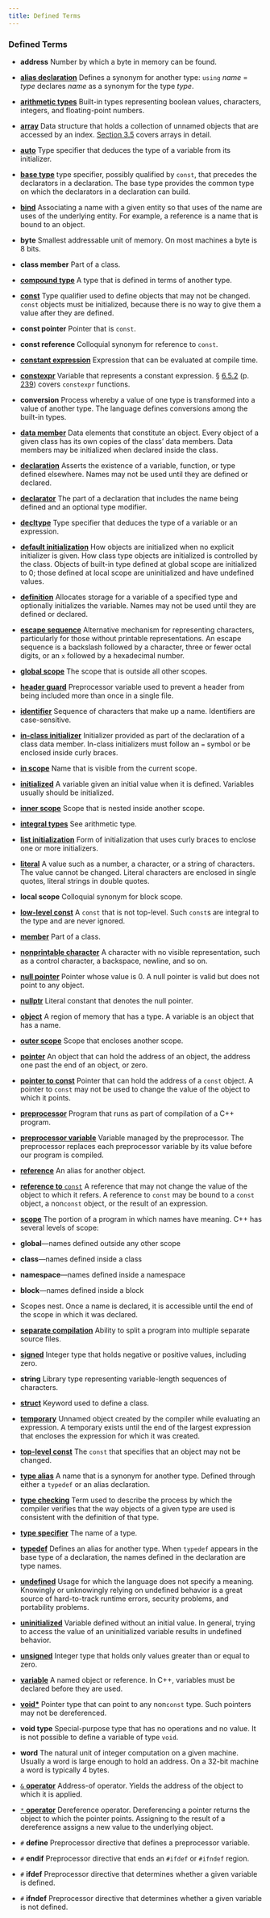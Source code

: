 ```yaml
---
title: Defined Terms
---
```


<h3 id="filepos611642">Defined Terms</h3><ul><li><p><strong>address</strong> Number by which a byte in memory can be found.</p></li><li><p><a href="025-2.5._dealing_with_types.html#filepos538618" id="filepos611960"><strong>alias declaration</strong></a> Defines a synonym for another type: <code>using</code>
<em>name</em> = <em>type</em> declares <em>name</em> as a synonym for the type <em>type</em>.</p></li><li><p><a href="021-2.1._primitive_builtin_types.html#filepos288306" id="filepos612338"><strong>arithmetic types</strong></a> Built-in types representing boolean values, characters, integers, and floating-point numbers.</p></li><li><p><a href="021-2.1._primitive_builtin_types.html#filepos332535" id="filepos612610"><strong>array</strong></a> Data structure that holds a collection of unnamed objects that are accessed by an index. <a href="034-3.5._arrays.html#filepos853883">Section 3.5</a> covers arrays in detail.</p></li><li><p><a href="025-2.5._dealing_with_types.html#filepos545603" id="filepos612931"><strong>auto</strong></a> Type specifier that deduces the type of a variable from its initializer.</p></li><li><p><a href="023-2.3._compound_types.html#filepos395618" id="filepos613170"><strong>base type</strong></a> type specifier, possibly qualified by <code>const</code>, that precedes the declarators in a declaration. The base type provides the common type on which the declarators in a declaration can build.</p></li><li><p><a href="023-2.3._compound_types.html#filepos398552" id="filepos613589"><strong>bind</strong></a> Associating a name with a given entity so that uses of the name are uses of the underlying entity. For example, a reference is a name that is bound to an object.</p></li><li><p><strong>byte</strong> Smallest addressable unit of memory. On most machines a byte is 8 bits.</p></li><li><p><strong>class member</strong> Part of a class.</p></li><li><p><a href="023-2.3._compound_types.html#filepos395006" id="filepos614272"><strong>compound type</strong></a> A type that is defined in terms of another type.</p></li><li><p><a href="024-2.4._const_qualifier.html#filepos463173" id="filepos614496"><strong>const</strong></a> Type qualifier used to define objects that may not be changed. <code>const</code> objects must be initialized, because there is no way to give them a value after they are defined.</p></li><li><p><strong>const pointer</strong> Pointer that is <code>const</code>.</p></li><li><p><strong>const reference</strong> Colloquial synonym for reference to <code>const</code>.</p></li><li><p><a href="024-2.4._const_qualifier.html#filepos520769" id="filepos615363"><strong>constant expression</strong></a> Expression that can be evaluated at compile time.</p></li><li><p><a href="024-2.4._const_qualifier.html#filepos524406" id="filepos615594"><strong>constexpr</strong></a> Variable that represents a constant expression. § <a href="067-6.5._features_for_specialized_uses.html#filepos1645920">6.5.2</a> (p. <a href="067-6.5._features_for_specialized_uses.html#filepos1645920">239</a>) covers <code>constexpr</code> functions.</p></li><li><p><strong>conversion</strong> Process whereby a value of one type is transformed into a value of another type. The language defines conversions among the built-in types.</p></li><li><p><a href="026-2.6._defining_our_own_data_structures.html#filepos582406" id="filepos616257"><strong>data member</strong></a> Data elements that constitute an object. Every object of a given class has its own copies of the class’ data members. Data members may be initialized when declared inside the class.</p></li><li><p><a href="022-2.2._variables.html#filepos371408" id="filepos616618"><strong>declaration</strong></a> Asserts the existence of a variable, function, or type defined elsewhere. Names may not be used until they are defined or declared.</p></li><li><p><a id="filepos616923"></a><a href="023-2.3._compound_types.html#filepos395711" id="filepos616931"><strong>declarator</strong></a> The part of a declaration that includes the name being defined and an optional type modifier.</p></li><li><p><a href="025-2.5._dealing_with_types.html#filepos563522" id="filepos617197"><strong>decltype</strong></a> Type specifier that deduces the type of a variable or an expression.</p></li><li><p><a href="022-2.2._variables.html#filepos363102" id="filepos617436"><strong>default initialization</strong></a> How objects are initialized when no explicit initializer is given. How class type objects are initialized is controlled by the class. Objects of built-in type defined at global scope are initialized to 0; those defined at local scope are uninitialized and have undefined values.</p></li><li><p><a href="022-2.2._variables.html#filepos371606" id="filepos617899"><strong>definition</strong></a> Allocates storage for a variable of a specified type and optionally initializes the variable. Names may not be used until they are defined or declared.</p></li><li><p><a href="021-2.1._primitive_builtin_types.html#filepos334876" id="filepos618223"><strong>escape sequence</strong></a> Alternative mechanism for representing characters, particularly for those without printable representations. An escape sequence is a backslash followed by a character, three or fewer octal digits, or an <code>x</code> followed by a hexadecimal number.</p></li><li><p><a href="022-2.2._variables.html#filepos386326" id="filepos618702"><strong>global scope</strong></a> The scope that is outside all other scopes.</p></li><li><p><a href="026-2.6._defining_our_own_data_structures.html#filepos605213" id="filepos618920"><strong>header guard</strong></a> Preprocessor variable used to prevent a header from being included more than once in a single file.</p></li><li><p><a href="022-2.2._variables.html#filepos377773" id="filepos619194"><strong>identifier</strong></a> Sequence of characters that make up a name. Identifiers are case-sensitive.</p></li><li><p><a href="026-2.6._defining_our_own_data_structures.html#filepos583741" id="filepos619442"><strong>in-class initializer</strong></a> Initializer provided as part of the declaration of a class data member. In-class initializers must follow an <code>=</code> symbol or be enclosed inside curly braces.</p></li><li><p><a href="022-2.2._variables.html#filepos392091" id="filepos619841"><strong>in scope</strong></a> Name that is visible from the current scope.</p></li><li><p><a href="022-2.2._variables.html#filepos356298" id="filepos620056"><strong>initialized</strong></a> A variable given an initial value when it is defined. Variables usually should be initialized.</p></li><li><p><a href="022-2.2._variables.html#filepos388224" id="filepos620324"><strong>inner scope</strong></a> Scope that is nested inside another scope.</p></li><li><p><a href="021-2.1._primitive_builtin_types.html#filepos289128" id="filepos620540"><strong>integral types</strong></a> See arithmetic type.</p></li><li><p><a href="022-2.2._variables.html#filepos360286" id="filepos620737"><strong>list initialization</strong></a> Form of initialization that uses curly braces to enclose one or more initializers.</p></li><li><p><a href="021-2.1._primitive_builtin_types.html#filepos326932" id="filepos621001"><strong>literal</strong></a> A value such as a number, a character, or a string of characters. The value cannot be changed. Literal characters are enclosed in single quotes, literal strings in double quotes.</p></li><li><p><strong>local scope</strong> Colloquial synonym for block scope.</p></li><li><p><a href="024-2.4._const_qualifier.html#filepos505221" id="filepos621521"><strong>low-level const</strong></a> A <code>const</code> that is not top-level. Such <code>const</code>s are integral to the type and are never ignored.</p></li><li><p><a href="026-2.6._defining_our_own_data_structures.html#filepos582304" id="filepos621915"><strong>member</strong></a> Part of a class.</p></li><li><p><a href="021-2.1._primitive_builtin_types.html#filepos334603" id="filepos622100"><strong>nonprintable character</strong></a> A character with no visible representation, such as a control character, a backspace, newline, and so on.</p></li><li><p><a href="023-2.3._compound_types.html#filepos424173" id="filepos622390"><strong>null pointer</strong></a> Pointer whose value is 0. A null pointer is valid but does not point to any object.</p></li><li><p><a href="023-2.3._compound_types.html#filepos425892" id="filepos622648"><strong>nullptr</strong></a> Literal constant that denotes the null pointer.</p></li><li><p><a href="022-2.2._variables.html#filepos355079" id="filepos622865"><strong>object</strong></a> A region of memory that has a type. A variable is an object that has a name.</p></li><li><p><a href="022-2.2._variables.html#filepos388326" id="filepos623110"><strong>outer scope</strong></a> Scope that encloses another scope.</p></li><li><p><a href="023-2.3._compound_types.html#filepos409586" id="filepos623318"><strong>pointer</strong></a> An object that can hold the address of an object, the address one past the end of an object, or zero.</p></li><li><p><a href="024-2.4._const_qualifier.html#filepos492522" id="filepos623589"><strong>pointer to const</strong></a> Pointer that can hold the address of a <code>const</code> object. A pointer to <code>const</code> may not be used to change the value of the object to which it points.</p></li><li><p><a href="026-2.6._defining_our_own_data_structures.html#filepos604512" id="filepos624035"><strong>preprocessor</strong></a> Program that runs as part of compilation of a C++ program.</p></li><li><p><a href="023-2.3._compound_types.html#filepos426588" id="filepos624268"><strong>preprocessor variable</strong></a> Variable managed by the preprocessor. The preprocessor replaces each preprocessor variable by its value before our program is compiled.</p></li><li><p><a href="023-2.3._compound_types.html#filepos397128" id="filepos624587"><strong>reference</strong></a> An alias for another object.</p></li><li><p><a id="filepos624787"></a><a href="024-2.4._const_qualifier.html#filepos477231" id="filepos624795"><strong>reference to</strong>
<code>const</code></a> A reference that may not change the value of the object to which it refers. A reference to <code>const</code> may be bound to a <code>const</code> object, a non<code>const</code> object, or the result of an expression.</p></li><li><p><a href="022-2.2._variables.html#filepos383477" id="filepos625473"><strong>scope</strong></a> The portion of a program in which names have meaning. C++ has several levels of scope:</p></li><li><p><strong>global</strong>—names defined outside any other scope</p></li><li><p><strong>class</strong>—names defined inside a class</p></li><li><p><strong>namespace</strong>—names defined inside a namespace</p></li><li><p><strong>block</strong>—names defined inside a block</p></li><li><p>Scopes nest. Once a name is declared, it is accessible until the end of the scope in which it was declared.</p></li><li><p><a href="022-2.2._variables.html#filepos368630" id="filepos626576"><strong>separate compilation</strong></a> Ability to split a program into multiple separate source files.</p></li><li><p><a href="021-2.1._primitive_builtin_types.html#filepos297046" id="filepos626822"><strong>signed</strong></a> Integer type that holds negative or positive values, including zero.</p></li><li><p><strong>string</strong> Library type representing variable-length sequences of characters.</p></li><li><p><a href="026-2.6._defining_our_own_data_structures.html#filepos580149" id="filepos627257"><strong>struct</strong></a> Keyword used to define a class.</p></li><li><p><a href="024-2.4._const_qualifier.html#filepos486375" id="filepos627457"><strong>temporary</strong></a> Unnamed object created by the compiler while evaluating an expression. A temporary exists until the end of the largest expression that encloses the expression for which it was created.</p></li><li><p><a href="024-2.4._const_qualifier.html#filepos504706" id="filepos627813"><strong>top-level const</strong></a> The <code>const</code> that specifies that an object may not be changed.</p></li><li><p><a href="025-2.5._dealing_with_types.html#filepos536265" id="filepos628113"><strong>type alias</strong></a> A name that is a synonym for another type. Defined through either a <code>typedef</code> or an alias declaration.</p></li><li><p><a href="022-2.2._variables.html#filepos376660" id="filepos628449"><strong>type checking</strong></a> Term used to describe the process by which the compiler verifies that the way objects of a given type are used is consistent with the definition of that type.</p></li><li><p><a href="022-2.2._variables.html#filepos350944" id="filepos628783"><strong>type specifier</strong></a> The name of a type.</p></li><li><p><a href="025-2.5._dealing_with_types.html#filepos536684" id="filepos628979"><strong>typedef</strong></a> Defines an alias for another type. When <code>typedef</code> appears in the base type of a declaration, the names defined in the declaration are type names.</p></li><li><p><a href="021-2.1._primitive_builtin_types.html#filepos310269" id="filepos629355"><strong>undefined</strong></a> Usage for which the language does not specify a meaning. Knowingly or unknowingly relying on undefined behavior is a great source of hard-to-track runtime errors, security problems, and portability problems.</p></li><li><p><a href="022-2.2._variables.html#filepos363781" id="filepos629734"><strong>uninitialized</strong></a> Variable defined without an initial value. In general, trying to access the value of an uninitialized variable results in undefined behavior.</p></li><li><p><a href="021-2.1._primitive_builtin_types.html#filepos297117" id="filepos630051"><strong>unsigned</strong></a> Integer type that holds only values greater than or equal to zero.</p></li><li><p><a href="022-2.2._variables.html#filepos350207" id="filepos630288"><strong>variable</strong></a> A named object or reference. In C++, variables must be declared before they are used.</p></li><li><p><a href="023-2.3._compound_types.html#filepos439589" id="filepos630544"><strong>void*</strong></a> Pointer type that can point to any non<code>const</code> type. Such pointers may not be dereferenced.</p></li><li><p><strong>void type</strong> Special-purpose type that has no operations and no value. It is not possible to define a variable of type <code>void</code>.</p></li><li><p><strong>word</strong> The natural unit of integer computation on a given machine. Usually a word is large enough to hold an address. On a 32-bit machine a word is typically 4 bytes.</p></li><li><p><a href="023-2.3._compound_types.html#filepos412549" id="filepos631461"><code>&amp;</code>
<strong>operator</strong></a> Address-of operator. Yields the address of the object to which it is applied.</p></li><li><p><a href="023-2.3._compound_types.html#filepos418230" id="filepos631844"><code>*</code>
<strong>operator</strong></a> Dereference operator. Dereferencing a pointer returns the object to which the pointer points. Assigning to the result of a dereference assigns a new value to the underlying object.</p></li><li><p><code>#</code>
<strong>define</strong> Preprocessor directive that defines a preprocessor variable.</p></li><li><p><code>#</code>
<strong>endif</strong> Preprocessor directive that ends an <code>#ifdef</code> or <code>#ifndef</code> region.</p></li><li><p><code>#</code>
<strong>ifdef</strong> Preprocessor directive that determines whether a given variable is defined.</p></li><li><p><code>#</code>
<strong>ifndef</strong> Preprocessor directive that determines whether a given variable is not defined.</p></li>
 
</ul>
